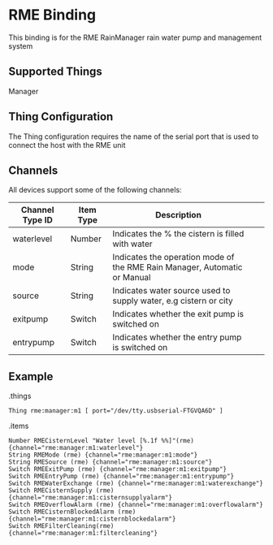# RME Binding

This binding is for the RME RainManager rain water pump and management system

## Supported Things

Manager

## Thing Configuration

The Thing configuration requires the name of the serial port that is used to connect the host with the RME unit

## Channels

All devices support some of the following channels:

| Channel Type ID | Item Type | Description                                                               |   |   |
|-----------------|-----------|---------------------------------------------------------------------------|---|---|
| waterlevel      | Number    | Indicates the % the cistern is filled with water                          |   |   |
| mode            | String    | Indicates the operation mode of the RME Rain Manager, Automatic or Manual |   |   |
| source          | String    | Indicates water source used to supply water, e.g cistern or city          |   |   |
| exitpump        | Switch    | Indicates whether the exit pump is switched on                            |   |   |
| entrypump       | Switch    | Indicates whether the entry pump is switched on                           |   |   |

## Example

.things

```
Thing rme:manager:m1 [ port="/dev/tty.usbserial-FTGVQA6D" ]
```

.items

```
Number RMECisternLevel "Water level [%.1f %%]"(rme) {channel="rme:manager:m1:waterlevel"}
String RMEMode (rme) {channel="rme:manager:m1:mode"}
String RMESource (rme) {channel="rme:manager:m1:source"}
Switch RMEExitPump (rme) {channel="rme:manager:m1:exitpump"}
Switch RMEEntryPump (rme) {channel="rme:manager:m1:entrypump"}
Switch RMEWaterExchange (rme) {channel="rme:manager:m1:waterexchange"}
Switch RMECisternSupply (rme) {channel="rme:manager:m1:cisternsupplyalarm"}
Switch RMEOverflowAlarm (rme) {channel="rme:manager:m1:overflowalarm"}
Switch RMECisternBlockedAlarm (rme) {channel="rme:manager:m1:cisternblockedalarm"}
Switch RMEFilterCleaning(rme) {channel="rme:manager:m1:filtercleaning"}
```
